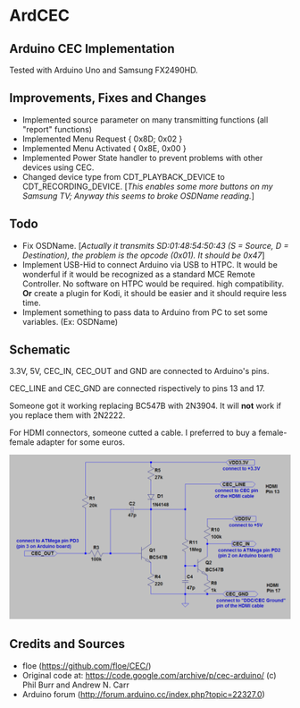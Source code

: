 # ArdCEC

## Arduino CEC Implementation

Tested with Arduino Uno and Samsung FX2490HD.

## Improvements, Fixes and Changes

- Implemented source parameter on many transmitting functions (all "report" functions)
- Implemented Menu Request { 0x8D; 0x02 }
- Implemented Menu Activated { 0x8E, 0x00 }
- Implemented Power State handler to prevent problems with other devices using CEC.
- Changed device type from CDT_PLAYBACK_DEVICE to CDT_RECORDING_DEVICE. [*This enables some more buttons on my Samsung TV; Anyway this seems to broke OSDName reading.*]

## Todo

- Fix OSDName. [*Actually it transmits SD:01:48:54:50:43 (S = Source, D = Destination), the problem is the opcode (0x01). It should be 0x47*]
- Implement USB-Hid to connect Arduino via USB to HTPC. It would be wonderful if it would be recognized as a standard MCE Remote Controller. No software on HTPC would be required. high compatibility. **Or** create a plugin for Kodi, it should be easier and it should require less time.
- Implement something to pass data to Arduino from PC to set some variables. (Ex: OSDName)

## Schematic
3.3V, 5V, CEC_IN, CEC_OUT and GND are connected to Arduino's pins.

CEC_LINE and CEC_GND are connected rispectively to pins 13 and 17.

Someone got it working replacing BC547B with 2N3904. It will **not** work if you replace them with 2N2222.

For HDMI connectors, someone cutted a cable. I preferred to buy a female-female adapter for some euros.

![Schematic](extras/schematic.png)

## Credits and Sources
- floe (https://github.com/floe/CEC/)
- Original code at: https://code.google.com/archive/p/cec-arduino/ (c) Phil Burr and Andrew N. Carr
- Arduino forum (http://forum.arduino.cc/index.php?topic=22327.0)
